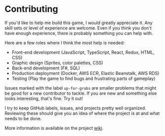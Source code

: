 # Contributing

If you'd like to help me build this game, I would greatly appreciate it. Any skill sets or level of experience are welcome. Even if you think you don't have enough experience, there is probably something you can help with.

Here are a few roles where I think the most help is needed:
- Front-end development (JavaScript, TypeScript, React, Redux, HTML, CSS)
- Graphic design (Sprites, color palettes, CSS)
- Back-end development (F#, SQL)
- Production deployment (Docker, AWS ECR, Elastic Beanstalk, AWS RDS)
- Testing (Play the game to find bugs and frustrating parts of gameplay)

Issues marked with the label `up-for-grabs` are smaller problems that might be good for a new contributor to tackle. If you are new and something else looks interesting, that's fine. Try it out!

I try to keep GitHub labels, issues, and projects pretty well organized. Reviewing these should give you an idea of where the project is at and what needs to be done.

More information is available on the project [wiki][1].

[1]: https://github.com/JamesFaix/Apex/wiki
